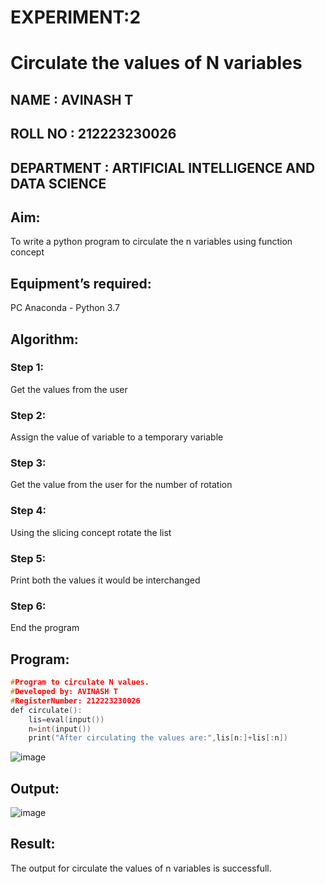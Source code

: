 # EXPERIMENT:2
# Circulate the values of N variables
## NAME : AVINASH T
## ROLL NO : 212223230026
## DEPARTMENT : ARTIFICIAL INTELLIGENCE AND DATA SCIENCE
## Aim:
To write a python program to circulate the n variables using function concept
## Equipment’s required:
PC
Anaconda - Python 3.7
## Algorithm: 
### Step 1: 
Get the values from the user
### Step 2: 
Assign the value of variable to a temporary variable
### Step 3: 
Get the value from the user for the number of rotation
### Step 4: 
Using the slicing concept rotate the list
### Step 5: 
Print both the values it would be interchanged
### Step 6: 
End the program

## Program:
```c
#Program to circulate N values.
#Developed by: AVINASH T
#RegisterNumber: 212223230026
def circulate():
    lis=eval(input())
    n=int(input())
    print("After circulating the values are:",lis[n:]+lis[:n])
```
![image](https://github.com/AVINASH05T/Circulate-the-values-of-N-variables/assets/151514286/da5b3b03-7fd5-46f3-b1fd-206ecf02d1c7)

## Output:
![image](https://github.com/AVINASH05T/Circulate-the-values-of-N-variables/assets/151514286/54bcfcb7-3ff5-4efe-a471-61ad4242dc07)

## Result:
The output for circulate the values of n variables is successfull.
